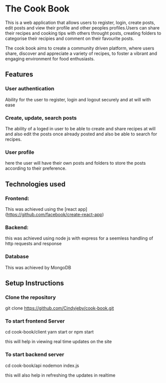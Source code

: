 # The Cook Book
This is a web application that allows users to register, login, create posts, edit posts and view their profile and other peoples profiles.Users can share their recipes and cooking tips with others throught posts, creating folders to categorise their recipies and comment on their favourite posts.

The cook book aims to create a community driven platform, where users share, discover and appreciate a variety of recipes, to foster a vibrant and engaging environment for food enthusiasts.

## Features

### User authentication
Ability for the user to register, login and logout securely and at will with ease

### Create, update, search posts
The ability of a loged in user to be able to create and share recipes at will and also edit the posts once already posted and also be able to search for recipes.

### User profile
here the user will have their own posts and folders to store the posts according to their preference.

## Technologies used

### Frontend: 
This was achieved using the [react app] (https://github.com/facebook/create-react-app)

### Backend:
this was achieved using node js with express for a seemless handling of http requests and response

### Database
This was achieved by MongoDB

## Setup Instructions

### Clone  the repository
git clone https://github.com/Cindyjeby/cook-book.git

### To start frontend Server
cd cook-book/client
yarn start or npm start

this will help in viewing real time updates on the site

### To start backend server
cd cook-book/api
nodemon index.js

this will also help in refreshing the updates in realtime
